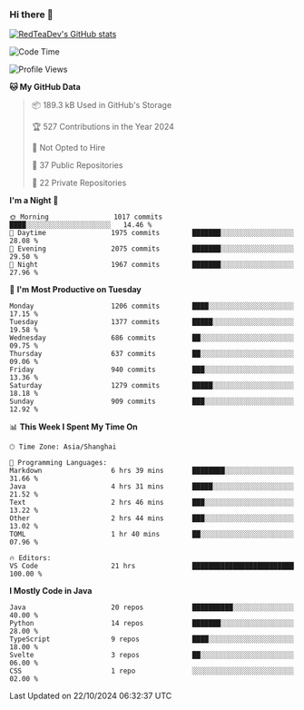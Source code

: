 ### Hi there 👋

<!--
**RedTeaDev/RedTeaDev** is a ✨ _special_ ✨ repository because its `README.md` (this file) appears on your GitHub profile.

Here are some ideas to get you started:

- 🔭 I’m currently working on ...
- 🌱 I’m currently learning ...
- 👯 I’m looking to collaborate on ...
- 🤔 I’m looking for help with ...
- 💬 Ask me about ...
- 📫 How to reach me: ...
- 😄 Pronouns: ...
- ⚡ Fun fact: ...
-->

<!--
[![wakatime](https://wakatime.com/badge/user/6b101ed0-04c0-4490-9283-eb61f2efff96.svg)](https://wakatime.com/@6b101ed0-04c0-4490-9283-eb61f2efff96)
!-->

[![RedTeaDev's GitHub stats](https://github-readme-stats.vercel.app/api?username=RedTeaDev\&include_all_commits=true)](https://github.com/anuraghazra/github-readme-stats)
<!--
[![willianrod's wakatime stats](https://github-readme-stats.vercel.app/api/wakatime?username=RedTeaDev)](https://github.com/anuraghazra/github-readme-stats)
!-->
<!--START_SECTION:waka-->
![Code Time](http://img.shields.io/badge/Code%20Time-2%2C641%20hrs%2035%20mins-blue)

![Profile Views](http://img.shields.io/badge/Profile%20Views-0-blue)

**🐱 My GitHub Data** 

> 📦 189.3 kB Used in GitHub's Storage 
 > 
> 🏆 527 Contributions in the Year 2024
 > 
> 🚫 Not Opted to Hire
 > 
> 📜 37 Public Repositories 
 > 
> 🔑 22 Private Repositories 
 > 
**I'm a Night 🦉** 

```text
🌞 Morning                1017 commits        ████░░░░░░░░░░░░░░░░░░░░░   14.46 % 
🌆 Daytime                1975 commits        ███████░░░░░░░░░░░░░░░░░░   28.08 % 
🌃 Evening                2075 commits        ███████░░░░░░░░░░░░░░░░░░   29.50 % 
🌙 Night                  1967 commits        ███████░░░░░░░░░░░░░░░░░░   27.96 % 
```
📅 **I'm Most Productive on Tuesday** 

```text
Monday                   1206 commits        ████░░░░░░░░░░░░░░░░░░░░░   17.15 % 
Tuesday                  1377 commits        █████░░░░░░░░░░░░░░░░░░░░   19.58 % 
Wednesday                686 commits         ██░░░░░░░░░░░░░░░░░░░░░░░   09.75 % 
Thursday                 637 commits         ██░░░░░░░░░░░░░░░░░░░░░░░   09.06 % 
Friday                   940 commits         ███░░░░░░░░░░░░░░░░░░░░░░   13.36 % 
Saturday                 1279 commits        █████░░░░░░░░░░░░░░░░░░░░   18.18 % 
Sunday                   909 commits         ███░░░░░░░░░░░░░░░░░░░░░░   12.92 % 
```


📊 **This Week I Spent My Time On** 

```text
🕑︎ Time Zone: Asia/Shanghai

💬 Programming Languages: 
Markdown                 6 hrs 39 mins       ████████░░░░░░░░░░░░░░░░░   31.66 % 
Java                     4 hrs 31 mins       █████░░░░░░░░░░░░░░░░░░░░   21.52 % 
Text                     2 hrs 46 mins       ███░░░░░░░░░░░░░░░░░░░░░░   13.22 % 
Other                    2 hrs 44 mins       ███░░░░░░░░░░░░░░░░░░░░░░   13.02 % 
TOML                     1 hr 40 mins        ██░░░░░░░░░░░░░░░░░░░░░░░   07.96 % 

🔥 Editors: 
VS Code                  21 hrs              █████████████████████████   100.00 % 
```

**I Mostly Code in Java** 

```text
Java                     20 repos            ██████████░░░░░░░░░░░░░░░   40.00 % 
Python                   14 repos            ███████░░░░░░░░░░░░░░░░░░   28.00 % 
TypeScript               9 repos             ████░░░░░░░░░░░░░░░░░░░░░   18.00 % 
Svelte                   3 repos             ██░░░░░░░░░░░░░░░░░░░░░░░   06.00 % 
CSS                      1 repo              ░░░░░░░░░░░░░░░░░░░░░░░░░   02.00 % 
```




 Last Updated on 22/10/2024 06:32:37 UTC
<!--END_SECTION:waka-->



